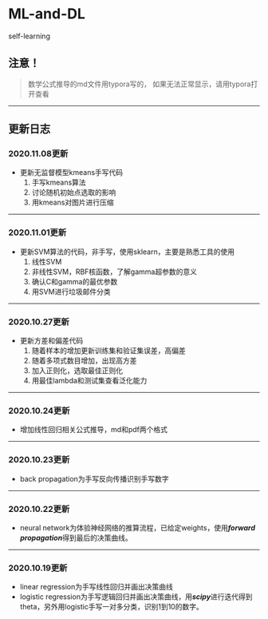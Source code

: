 # ML-and-DL
self-learning

## 注意！
>数学公式推导的md文件用typora写的，
如果无法正常显示，请用typora打开查看
---

## 更新日志

### 2020.11.08更新
* 更新无监督模型kmeans手写代码
    1. 手写kmeans算法
    2. 讨论随机初始点选取的影响
    3. 用kmeans对图片进行压缩
---
### 2020.11.01更新
* 更新SVM算法的代码，非手写，使用sklearn，主要是熟悉工具的使用
    1. 线性SVM
    2. 非线性SVM，RBF核函数，了解gamma超参数的意义
    3. 确认C和gamma的最优参数
    4. 用SVM进行垃圾邮件分类
---
### 2020.10.27更新
* 更新方差和偏差代码
    1. 随着样本的增加更新训练集和验证集误差，高偏差
    2. 随着多项式数目增加，出现高方差
    3. 加入正则化，选取最佳正则化
    4. 用最佳lambda和测试集查看泛化能力
---
### 2020.10.24更新
* 增加线性回归相关公式推导，md和pdf两个格式
---
### 2020.10.23更新
* back propagation为手写反向传播识别手写数字
---
### 2020.10.22更新
* neural network为体验神经网络的推算流程，已给定weights，使用***forward propagation***得到最后的决策曲线。
---
### 2020.10.19更新
* linear regression为手写线性回归并画出决策曲线
* logistic regression为手写逻辑回归并画出决策曲线，用***scipy***进行迭代得到theta，另外用logistic手写一对多分类，识别1到10的数字。
